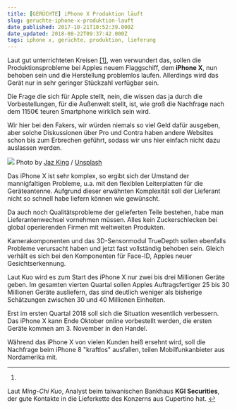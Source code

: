 ```yaml
---
title: [GERÜCHTE] iPhone X Produktion läuft
slug: geruchte-iphone-x-produktion-lauft
date_published: 2017-10-21T10:52:39.000Z
date_updated: 2018-08-22T09:37:42.000Z
tags: iphone x, gerüchte, produktion, lieferung
---
```


Laut gut unterrichteten Kreisen [[1]](#fn1), wen verwundert das, sollen die Produktionsprobleme bei Apples neuem Flaggschiff, dem **iPhone X**, nun behoben sein und die Herstellung problemlos laufen. Allerdings wird das Gerät nur in sehr geringer Stückzahl verfügbar sein. 

Die Frage die sich für Apple stellt, nein, die wissen das ja durch die Vorbestellungen, für die Außenwelt stellt, ist, wie groß die Nachfrage nach dem 1150€ teuren Smartphone wirklich sein wird.

Wir hier bei den Fakers, wir würden niemals so viel Geld dafür ausgeben, aber solche Diskussionen über Pro und Contra haben andere Websites schon bis zum Erbrechen geführt, sodass wir uns hier einfach nicht dazu auslassen werden.

![](https://images.unsplash.com/photo-1489359413553-6c264fb36c83?ixlib=rb-0.3.5&amp;q=80&amp;fm=jpg&amp;crop=entropy&amp;cs=tinysrgb&amp;w=1080&amp;fit=max&amp;s=8e4b6e44e91d8f44d011a0068994346e)
Photo by [Jaz King](https://unsplash.com/@jking?utm_source=ghost&amp;utm_medium=referral&amp;utm_campaign=api-credit) / [Unsplash](https://unsplash.com/?utm_source=ghost&amp;utm_medium=referral&amp;utm_campaign=api-credit)

Das iPhone X ist sehr komplex, so ergibt sich der Umstand der mannigfaltigen Probleme, u.a. mit den flexiblen Leiterplatten für die Geräteantenne. Aufgrund dieser erwähnten Komplexität soll der Lieferant nicht so schnell habe liefern können wie gewünscht.

Da auch noch Qualitätsprobleme der gelieferten Teile bestehen, habe man Lieferantenwechsel vornehmen müssen. Alles kein Zuckerschlecken bei global operierenden Firmen mit weltweiten Produkten.

Kamerakomponenten und das 3D-Sensormodul TrueDepth sollen ebenfalls Probleme verursacht haben und jetzt fast vollständig behoben sein. Gleich verhält es sich bei den Komponenten für Face-ID, Apples neuer Gesichtserkennung.

Laut Kuo wird es zum Start des iPhone X nur zwei bis drei Millionen Geräte geben. Im gesamten vierten Quartal sollen Apples Auftragsfertiger 25 bis 30 Millionen Geräte ausliefern, das sind deutlich weniger als bisherige Schätzungen zwischen 30 und 40 Millionen Einheiten.

Erst im ersten Quartal 2018 soll sich die Situation wesentlich verbessern. Das iPhone X kann Ende Oktober online vorbestellt werden, die ersten Geräte kommen am 3. November in den Handel.

Während das iPhone X von vielen Kunden heiß ersehnt wird, soll die Nachfrage beim iPhone 8 "kraftlos" ausfallen, teilen Mobilfunkanbieter aus Nordamerika mit.

---

1. 
Laut *Ming-Chi Kuo*, Analyst beim taiwanischen Bankhaus **KGI Securities**, der gute Kontakte in die Lieferkette des Konzerns aus Cupertino hat. [↩︎](#fnref1)
